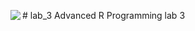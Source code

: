 <p><img align="left" src="https://travis-ci.com/Raikao/lab_3.svg?token=aud8Z2Q4Kbzi1iZ5qwzt&branch=master"></p>
<p>
# lab_3
Advanced R Programming lab 3

